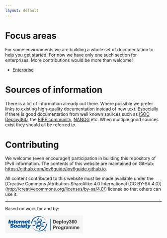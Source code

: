 ```yaml
---
layout: default
---
```


Focus areas
===========
For some environments we are building a whole set of documentation to help
you get started.  For now we have only one such section for enterprises. 
More contributions would be more than welcome!

- [Enterprise](enterprise)

Sources of information
======================
There is a lot of information already out there.  Where possible we prefer
links to existing high-quality documentation instead of new text. 
Especially if there is good documentation from well known sources such as
[ISOC Deploy360](http://www.internetsociety.org/deploy360/), the
[RIPE community](https://www.ripe.net/participate/ripe),
[NANOG](https://www.nanog.org) etc.  When multiple good sources exist they
should all be referred to.

Contributing
============
We welcome (even encourage!) participation in building this repository of
IPv6 information. The contents of this website are maintained on GitHub:
https://github.com/ipv6guide/ipv6guide.github.io. 

All content contributed to this website must be made available under the
[Creative Commons Attribution-ShareAlike 4.0 International (CC BY-SA 4.0)]
(http://creativecommons.org/licenses/by-sa/4.0/) license so that others
can use it.

-----
Based on work for and by:

[![ISOC Deploy360](isoc-deploy360.jpg)](http://www.internetsociety.org/deploy360/)
